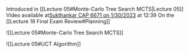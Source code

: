 
Introduced in [[Lecture 05#Monte-Carlo Tree Search MCTS|Lecture 05]]
Video available at[Sukthankar CAP 6671 on 1/30/2023](https://ucf.hosted.panopto.com/Panopto/Pages/Viewer.aspx?id=65c5369c-f361-482c-bdfb-af8100e249c4) at 12:39
On the [[Lecture 18 Final Exam Review#Planning]]


![[Lecture 05#Monte-Carlo Tree Search MCTS]]

![[Lecture 05#UCT Algorithm]]